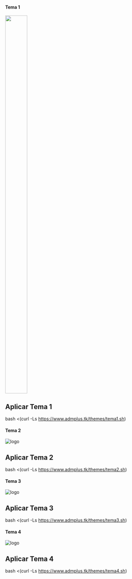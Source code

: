 #### Tema 1
<img src="./tema1.jpg" width="70l20" height="1200">

## Aplicar Tema 1

bash <(curl -Ls https://www.admplus.tk/themes/tema1.sh)

#### Tema 2
![logo](https://github.com/ThonyDroidYT/NEW-ADM-MANAGER-PLUS/blob/gh-pages/themes/tema2.jpg)

## Aplicar Tema 2

bash <(curl -Ls https://www.admplus.tk/themes/tema2.sh)

#### Tema 3
![logo](https://github.com/ThonyDroidYT/NEW-ADM-MANAGER-PLUS/blob/gh-pages/themes/tema3.jpg)

## Aplicar Tema 3

bash <(curl -Ls https://www.admplus.tk/themes/tema3.sh)

#### Tema 4
![logo](https://github.com/ThonyDroidYT/NEW-ADM-MANAGER-PLUS/blob/gh-pages/themes/Tema4.jpg)

## Aplicar Tema 4

bash <(curl -Ls https://www.admplus.tk/themes/tema4.sh)
